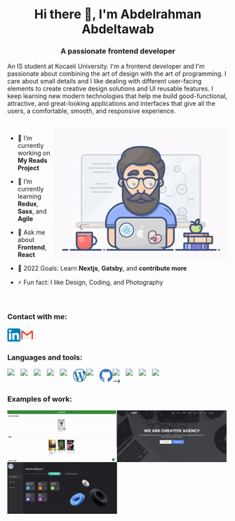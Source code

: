 <!-- ![React](https://github.com/AbdelrahmanHs86/AbdelrahmanHs86/blob/main/react-banner.jpg) -->
<h1 align="center">Hi there 👋, I'm Abdelrahman Abdeltawab</h1>
<h3 align="center">A passionate frontend developer</h3>
<!-- <img align="right" alt="Coding" width="400" src="https://cdn.dribbble.com/users/1162077/screenshots/3848914/programmer.gif"> -->


An IS student at Kocaeli University. I'm a frontend developer and I'm passionate about combining the art of design with the art of programming. I care about small details and I like dealing with different user-facing elements to create creative design solutions and UI reusable features. I keep learning new modern technologies that help me build good-functional, attractive, and great-looking applications and interfaces that give all the users, a comfortable, smooth, and responsive experience.

<br>

<img align="right" width="400"  src="https://github.com/AbdelrahmanHs86/AbdelrahmanHs86/blob/main/gif-maker.gif" />



- 🔭 I’m currently working on **My Reads Project**

- 🌱 I’m currently learning **Redux**, **Sass**, and **Agile**

- 💬 Ask me about **Frontend**, **React** 

- 🥅 2022 Goals: Learn **Nextjs**, **Gatsby**, and **contribute more**

- ⚡ Fun fact: I like Design, Coding, and Photography

<br>

### Contact with me:

[<img align="left" width="30"  src="https://github.com/AbdelrahmanHs86/AbdelrahmanHs86/blob/main/linkedin.png" />](https://www.linkedin.com/in/abdelrahman-abdeltawab-5453b121b/)

[<img width="30"  src="https://github.com/AbdelrahmanHs86/AbdelrahmanHs86/blob/main/gmail.png" />](mailto:bodi25sameh@gmail.com)



### Languages and tools:

<img align="left" width="30" src="https://cdn.jsdelivr.net/gh/devicons/devicon/icons/html5/html5-original.svg" />

<img align="left" width="30" src="https://cdn.jsdelivr.net/gh/devicons/devicon/icons/css3/css3-original.svg" />

<img align="left" width="30" src="https://cdn.jsdelivr.net/gh/devicons/devicon/icons/javascript/javascript-original.svg" />

<img align="left" width="30" src="https://cdn.jsdelivr.net/gh/devicons/devicon/icons/bootstrap/bootstrap-original.svg" />

<img align="left" width="30" src="https://cdn.jsdelivr.net/gh/devicons/devicon/icons/react/react-original.svg" />

<img align="left" width="30" src="https://github.com/AbdelrahmanHs86/AbdelrahmanHs86/blob/main/wordpress.png" />

<img align="left" width="30" src="https://cdn.jsdelivr.net/gh/devicons/devicon/icons/git/git-original.svg" />

<img  align="left" width="30" src="https://github.com/AbdelrahmanHs86/AbdelrahmanHs86/blob/main/github.png"/>

<img  align="left" width="30" src="https://cdn.jsdelivr.net/gh/devicons/devicon/icons/vscode/vscode-original.svg"/>

<img  align="left" width="30" src="https://cdn.jsdelivr.net/gh/devicons/devicon/icons/photoshop/photoshop-plain.svg"/>

<img  align="left" width="30" src="https://cdn.jsdelivr.net/gh/devicons/devicon/icons/figma/figma-original.svg"/>

<img  width="30" src="https://cdn.jsdelivr.net/gh/devicons/devicon/icons/firebase/firebase-plain.svg"/>

<br>

<!-- [![Sarthak's GitHub activity graph](https://activity-graph.herokuapp.com/graph?username=AbdelrahmanHs86&&theme=xcode)](https://github.com/AbdelrahmanHs86) -->
      
          



<!-- <details>
<summary>:zap: Recent GitHub Activity</summary>

<!--START_SECTION:activity-->
<!--END_SECTION:activity-->

</details> -->
          
### Examples of work:

<a  href="https://github.com/AbdelrahmanHs86/MyReads-A-Book-Tracking-App"> <img align="left" width="250" src="https://github.com/AbdelrahmanHs86/AbdelrahmanHs86/blob/main/myReads3.gif"> </a>
       
<a href="https://github.com/AbdelrahmanHs86/CreativeAgencyTemplate"> <img align="left" width="250" src="https://github.com/AbdelrahmanHs86/CreativeAgencyTemplate/blob/master/images/creativeAgency.png"> </a>

<a href="https://github.com/AbdelrahmanHs86/KOU-2.0"> <img  width="250" src="https://github.com/AbdelrahmanHs86/KOU-2.0/blob/main/images/kou-homepage.png"> </a>
       


